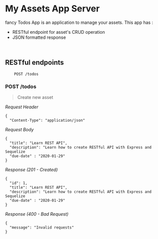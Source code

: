# My Assets App Server
fancy Todos App is an application to manage your assets. This app has : 
* RESTful endpoint for asset's CRUD operation
* JSON formatted response

&nbsp;

## RESTful endpoints
```
    POST /todos

```

### POST /todos

> Create new asset

_Request Header_
```
{
  "Content-Type": "application/json"
```

_Request Body_
```
{
  "title": "Learn REST API",
  "description": "Learn how to create RESTful API with Express and Sequelize
  "due-date" : "2020-01-29"
}
```

_Response (201 - Created)_
```
{
  "id": 1,
  "title": "Learn REST API",
  "description": "Learn how to create RESTful API with Express and Sequelize
  "due-date" : "2020-01-29"
}
```

_Response (400 - Bad Request)_
```
{
  "message": "Invalid requests"
}
```